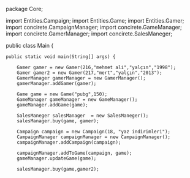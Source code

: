 package Core;

import Entities.Campaign;
import Entities.Game;
import Entities.Gamer;
import concirete.CampaignManager;
import concirete.GameManager;
import concirete.GamerManager;
import concirete.SalesManeger;

public class Main {

	public static void main(String[] args) {
		
		Gamer gamer = new Gamer(216,"mehmet ali","yalçın","1998");
		Gamer gamer2 = new Gamer(217,"mert","yalçın","2013");
		GamerManager gamerManager = new GamerManager();
		gamerManager.addGamer(gamer);
		
		Game game = new Game("pubg",150);
		GameManager gameManager = new GameManager();
		gameManager.addGame(game);
		
		SalesManeger salesManager  = new SalesManeger();
		salesManager.buy(game, gamer);
		
		Campaign campaign = new Campaign(18, "yaz indirimleri");
		CampaignManager campaignManager = new CampaignManager();
		campaignManager.addCampaign(campaign);
		
		campaignManager.addToGame(campaign, game);
		gameManager.updateGame(game);
		
		salesManager.buy(game,gamer2);
		
		
